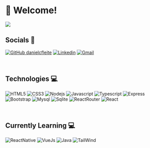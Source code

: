 # 👋 Welcome!


<img src="https://s.yimg.com/uu/api/res/1.2/1NrcO0Ayf189KbBzKj4CLg--~B/Zmk9ZmlsbDtoPTQ4OTt3PTg3NTthcHBpZD15dGFjaHlvbg--/https://media-mbst-pub-ue1.s3.amazonaws.com/creatr-uploaded-images/2023-04/85098860-d893-11ed-bd7d-1852aa8fc490.cf.jpg"/>

## Socials 📲

[![GitHub danielcfleite](https://img.shields.io/github/followers/danielcfleite?label=follow&style=social)](https://github.com/danielcfleite)
[![Linkedin](https://img.shields.io/badge/-LinkedIn-blue?style=flat&logo=Linkedin&logoColor=white)](https://www.linkedin.com/in/danielcfl/)
[![Gmail](https://img.shields.io/badge/-Gmail-c14438?style=flat&logo=Gmail&logoColor=white)](mailto:danielcfleite@gmail.com)

<br>


## Technologies 💻


![HTML5](https://img.shields.io/badge/HTML-239120?style=for-the-badge&logo=html5&logoColor=white)
![CSS3](https://img.shields.io/badge/CSS-239120?&style=for-the-badge&logo=css3&logoColor=white)
![Nodejs](https://img.shields.io/badge/Node.js-43853D?style=for-the-badge&logo=node.js&logoColor=white)
![Javascript](https://img.shields.io/badge/JavaScript-323330?style=for-the-badge&logo=javascript&logoColor=F7DF1E)
![Typescript](https://img.shields.io/badge/TypeScript-007ACC?style=for-the-badge&logo=typescript&logoColor=white)
![Express](https://img.shields.io/badge/Express.js-404D59?style=for-the-badge)
![Bootstrap](https://img.shields.io/badge/Bootstrap-563D7C?style=for-the-badge&logo=bootstrap&logoColor=white)
![Mysql](	https://img.shields.io/badge/MySQL-00000F?style=for-the-badge&logo=mysql&logoColor=white)
![Sqlite](https://img.shields.io/badge/SQLite-07405E?style=for-the-badge&logo=sqlite&logoColor=white)
![ReactRouter](https://img.shields.io/badge/React_Router-CA4245?style=for-the-badge&logo=react-router&logoColor=white)
![React](https://img.shields.io/badge/React-20232A?style=for-the-badge&logo=react&logoColor=61DAFB)

<br>


## Currently Learning 💻

![ReactNative](https://img.shields.io/badge/React_Native-20232A?style=for-the-badge&logo=react&logoColor=61DAFB)
![VueJs](https://img.shields.io/badge/Vue.js-35495E?style=for-the-badge&logo=vue.js&logoColor=4FC08D)
![Java](https://img.shields.io/badge/Java-ED8B00?style=for-the-badge&logo=openjdk&logoColor=white)
![TailWind](https://img.shields.io/badge/Tailwind_CSS-38B2AC?style=for-the-badge&logo=tailwind-css&logoColor=white)
